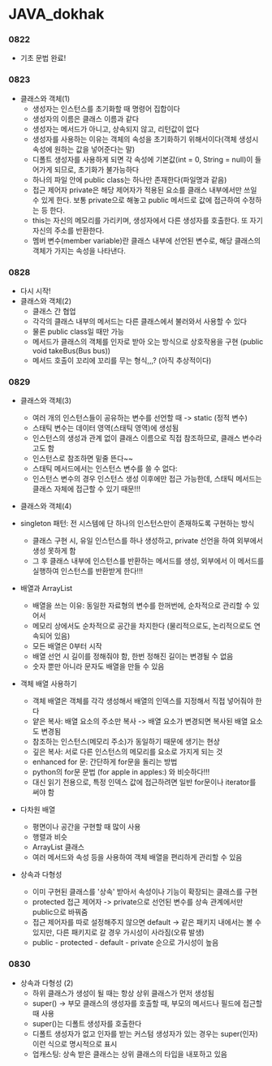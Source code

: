 # JAVA_dokhak

### 0822 
- 기초 문법 완료!

### 0823
- 클래스와 객체(1)
  - 생성자는 인스턴스를 초기화할 때 명령어 집합이다
  - 생성자의 이름은 클래스 이름과 같다
  - 생성자는 메서드가 아니고, 상속되지 않고, 리턴값이 없다
  - 생성자를 사용하는 이유는 객체의 속성을 초기화하기 위해서이다(객체 생성시 속성에 원하는 값을 넣어준다는 말)
  - 디폴트 생성자를 사용하게 되면 각 속성에 기본값(int = 0, String = null)이 들어가게 되므로, 초기화가 불가능하다
  - 하나의 파일 안에 public class는 하나만 존재한다(파일명과 같음)
  - 접근 제어자 private은 해당 제어자가 적용된 요소를 클래스 내부에서만 쓰일 수 있게 한다. 보통 private으로 해놓고 public 메서드로 값에 접근하여 수정하는 등 한다.
  - this는 자신의 메모리를 가리키며, 생성자에서 다른 생성자를 호출한다. 또 자기 자신의 주소를 반환한다.
  - 멤버 변수(member variable)란 클래스 내부에 선언된 변수로, 해당 클래스의 객체가 가지는 속성을 나타낸다.

### 0828
- 다시 시작!
- 클래스와 객체(2)
  - 클래스 간 협업
  - 각각의 클래스 내부의 메서드는 다른 클래스에서 불러와서 사용할 수 있다
  - 물론 public class일 때만 가능
  - 메서드가 클래스의 객체를 인자로 받아 오는 방식으로 상호작용을 구현 (public void takeBus(Bus bus))
  - 메서드 호출이 꼬리에 꼬리를 무는 형식,,,? (아직 추상적이다)

### 0829
- 클래스와 객체(3)
  - 여러 개의 인스턴스들이 공유하는 변수를 선언할 때 -> static (정적 변수)
  - 스태틱 변수는 데이터 영역(스태틱 영역)에 생성됨
  - 인스턴스의 생성과 관계 없이 클래스 이름으로 직접 참조하므로, 클래스 변수라고도 함
  - 인스턴스로 참조하면 밑줄 뜬다~~
  - 스태틱 메서드에서는 인스턴스 변수를 쓸 수 없다:
  - 인스턴스 변수의 경우 인스턴스 생성 이후에만 접근 가능한데, 스태틱 메서드는 클래스 자체에 접근할 수 있기 때문!!!


- 클래스와 객체(4)
- singleton 패턴: 전 시스템에 단 하나의 인스턴스만이 존재하도록 구현하는 방식
  - 클래스 구현 시, 유일 인스턴스를 하나 생성하고, private 선언을 하여 외부에서 생성 못하게 함
  - 그 후 클래스 내부에 인스턴스를 반환하는 메서드를 생성, 외부에서 이 메서드를 실행하여 인스턴스를 반환받게 한다!!!
- 배열과 ArrayList
  - 배열을 쓰는 이유: 동일한 자료형의 변수를 한꺼번에, 순차적으로 관리할 수 있어서
  - 메모리 상에서도 순차적으로 공간을 차지한다 (물리적으로도, 논리적으로도 연속되어 있음)
  - 모든 배열은 0부터 시작
  - 배열 선언 시 길이를 정해줘야 함, 한번 정해진 길이는 변경될 수 없음
  - 숫자 뿐만 아니라 문자도 배열을 만들 수 있음
- 객체 배열 사용하기
  - 객체 배열은 객체를 각각 생성해서 배열의 인덱스를 지정해서 직접 넣어줘야 한다
  - 얕은 복사: 배열 요소의 주소만 복사 -> 배열 요소가 변경되면 복사된 배열 요소도 변경됨
  - 참조하는 인스턴스(메모리 주소)가 동일하기 때문에 생기는 현상
  - 깊은 복사: 서로 다른 인스턴스의 메모리를 요소로 가지게 되는 것
  - enhanced for 문: 간단하게 for문을 돌리는 방법
  - python의 for문 문법 (for apple in apples:) 와 비슷하다!!!
  - 대신 읽기 전용으로, 특정 인덱스 값에 접근하려면 일반 for문이나 iterator를 써야 함
- 다차원 배열
  - 평면이나 공간을 구현할 때 많이 사용
  - 행렬과 비슷
  - ArrayList 클래스
  - 여러 메서드와 속성 등을 사용하여 객체 배열을 편리하게 관리할 수 있음
- 상속과 다형성
  - 이미 구현된 클래스를 '상속' 받아서 속성이나 기능이 확장되는 클래스를 구현
  - protected 접근 제어자 -> private으로 선언된 변수를 상속 관계에서만 public으로 바꿔줌
  - 접근 제어자를 따로 설정해주지 않으면 default -> 같은 패키지 내에서는 볼 수 있지만, 다른 패키지로 갈 경우 가시성이 사라짐(오류 발생)
  - public - protected - default - private 순으로 가시성이 높음

### 0830
- 상속과 다형성 (2)
  - 하위 클래스가 생성이 될 때는 항상 상위 클래스가 먼저 생성됨
  - super() -> 부모 클래스의 생성자를 호출할 때, 부모의 메서드나 필드에 접근할 때 사용
  - super()는 디폴트 생성자를 호출한다
  - 디폴트 생성자가 없고 인자를 받는 커스텀 생성자가 있는 경우는 super(인자) 이런 식으로 명시적으로 표시
  - 업캐스팅: 상속 받은 클래스는 상위 클래스의 타입을 내포하고 있음